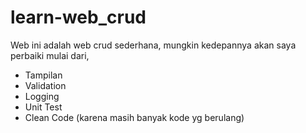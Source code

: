 # learn-web_crud
Web ini adalah web crud sederhana, mungkin kedepannya akan saya perbaiki mulai dari,
- Tampilan
- Validation
- Logging
- Unit Test
- Clean Code (karena masih banyak kode yg berulang)

